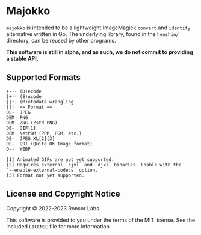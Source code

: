# Majokko

`majokko` is intended to be a lightweight ImageMagick `convert` and
`identify` alternative written in Go. The underlying library, found
in the `henshin/` directory, can be reused by other programs.

**This software is still in alpha, and as such, we do not commit to
providing a stable API.**

## Supported Formats

```
+--- (D)ecode
|+-- (E)ncode
||+- (M)etadata wrangling
|||  == Format ==
DE-  JPEG
DEM  PNG
DEM  ZNG (Zstd PNG)
DE-  GIF[1]
DEM  NetPBM (PPM, PGM, etc.)
DE-  JPEG XL[2][3]
DE-  QOI (Quite OK Image format)
D--  WEBP

[1] Animated GIFs are not yet supported.
[2] Requires external `cjxl` and `djxl` binaries. Enable with the
`--enable-external-codecs` option.
[3] Format not yet supported.
```

## License and Copyright Notice

Copyright &copy; 2022-2023 Ronsor Labs.

This software is provided to you under the terms of the MIT license.
See the included `LICENSE` file for more information.
